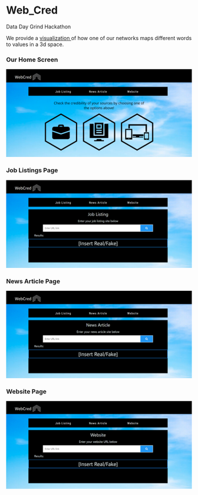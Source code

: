# Web_Cred
Data Day Grind Hackathon

We provide a [visualization ](https://projector.tensorflow.org/?config=https://gist.githubusercontent.com/Pranish-Pantha/00d094012649715bce020d9ae8382f45/raw/9efadc5c8eb2c442db6b107534cf09ba92bd5186/proj.json)of how one of our networks maps different words to values in a 3d space.

### Our Home Screen 

![](img1.PNG)

### Job Listings Page

![](img2.PNG)

### News Article Page

![](img3.PNG)

### Website Page

![](img4.PNG)
